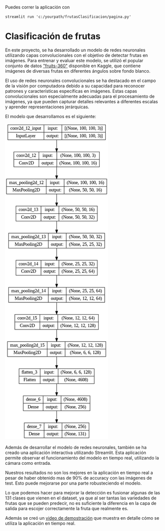 Puedes correr la aplicación con

    streamlit run 'c:/yourpath/frutasClasificacion/pagina.py'

# Clasificación de frutas

En este proyecto, se ha desarrollado un modelo de redes neuronales utilizando capas convolucionales con el objetivo de detectar frutas en imágenes. Para entrenar y evaluar este modelo, se utilizó el popular conjunto de datos ["fruits-360"](https://www.kaggle.com/datasets/moltean/fruits) disponible en Kaggle, que contiene imágenes de diversas frutas en diferentes ángulos sobre fondo blanco.

El uso de redes neuronales convolucionales se ha destacado en el campo de la visión por computadora debido a su capacidad para reconocer patrones y características específicas en imágenes. Estas capas convolucionales son especialmente adecuadas para el procesamiento de imágenes, ya que pueden capturar detalles relevantes a diferentes escalas y aprender representaciones jerárquicas.

El modelo que desarrollamos es el siguiente:

   ![modelo](modelo.jpg)

Además de desarrollar el modelo de redes neuronales, también se ha creado una aplicación interactiva utilizando Streamlit. Esta aplicación permite observar el funcionamiento del modelo en tiempo real, utilizando la cámara como entrada. 

Nuestros resultados no son los mejores en la aplicación en tiempo real a pesar de haber obtenido mas de 90% de accuracy con las imágenes de test. Esto puede mejorarse por una parte robusteciendo el modelo.

Lo que podemos hacer para mejorar la detección es fusionar algunas de las 131 clases que vienen en el dataset, ya que al ser tantas las variedades de frutas que se pueden predecir, no es suficiente la diferencia en la capa de salida para escojer correctamente la fruta que realmente es.

Además se creó un [video de demostración](https://youtu.be/RPkoHFUd6C4) que muestra en detalle cómo se utiliza la aplicación en tiempo real.
